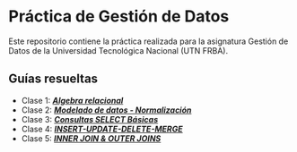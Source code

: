 # Práctica de Gestión de Datos
Este repositorio contiene la práctica realizada para la asignatura Gestión de Datos de la Universidad Tecnológica Nacional (UTN FRBA).

## Guías resueltas
- Clase 1: [***Algebra relacional***](<practicas-resueltas/practica-clase-1.md>)
- Clase 2: [***Modelado de datos - Normalización***](<practicas-resueltas/practica-clase-2.puml>)
- Clase 3: [***Consultas SELECT Básicas***](<practicas-resueltas/practica-clase-3.md>)
- Clase 4: [***INSERT-UPDATE-DELETE-MERGE***](<practicas-resueltas/practica-clase-4.md>)
- Clase 5: [***INNER JOIN & OUTER JOINS***](<practicas-resueltas/practica-clase-5.md>)



